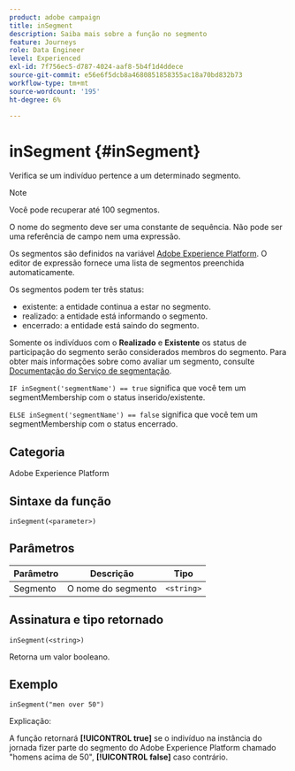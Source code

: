 ```yaml
---
product: adobe campaign
title: inSegment
description: Saiba mais sobre a função no segmento
feature: Journeys
role: Data Engineer
level: Experienced
exl-id: 7f756ec5-d787-4024-aaf8-5b4f1d4ddece
source-git-commit: e56e6f5dcb8a4680851858355ac18a70bd832b73
workflow-type: tm+mt
source-wordcount: '195'
ht-degree: 6%

---
```


# inSegment {#inSegment}

Verifica se um indivíduo pertence a um determinado segmento.

>[!NOTE]
>
>Você pode recuperar até 100 segmentos.

O nome do segmento deve ser uma constante de sequência. Não pode ser uma referência de campo nem uma expressão.

Os segmentos são definidos na variável [Adobe Experience Platform](https://platform.adobe.com/segment/overview). O editor de expressão fornece uma lista de segmentos preenchida automaticamente.

Os segmentos podem ter três status:

* existente: a entidade continua a estar no segmento.
* realizado: a entidade está informando o segmento.
* encerrado: a entidade está saindo do segmento.

Somente os indivíduos com o **Realizado** e **Existente** os status de participação do segmento serão considerados membros do segmento. Para obter mais informações sobre como avaliar um segmento, consulte [Documentação do Serviço de segmentação](https://experienceleague.adobe.com/docs/experience-platform/segmentation/tutorials/evaluate-a-segment.html?lang=en#interpret-segment-results).

`IF inSegment('segmentName') == true` significa que você tem um segmentMembership com o status inserido/existente.

`ELSE inSegment('segmentName') == false` significa que você tem um segmentMembership com o status encerrado.

## Categoria

Adobe Experience Platform

## Sintaxe da função

`inSegment(<parameter>)`

## Parâmetros

| Parâmetro | Descrição | Tipo |
|--- |--- |--- |
| Segmento | O nome do segmento | `<string>` |

## Assinatura e tipo retornado

`inSegment(<string>)`

Retorna um valor booleano.

## Exemplo

`inSegment("men over 50")`

Explicação:

A função retornará **[!UICONTROL true]** se o indivíduo na instância do jornada fizer parte do segmento do Adobe Experience Platform chamado &quot;homens acima de 50&quot;, **[!UICONTROL false]** caso contrário.
